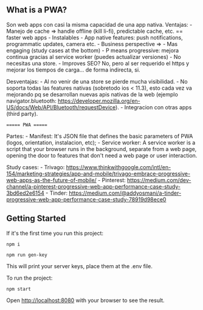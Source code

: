 ## What is a PWA?

Son web apps con casi la misma capacidad de una app nativa.
Ventajas:
    - Manejo de cache => handle offline (kill li-fi), predictable cache, etc. == faster web apps
    - Instalables
    - App native features: push notifications, programmatic updates, camera etc.
    - Business perspective => 
        - Mas engaging (study cases at the bottom)
        - P means progressive: mejora continua gracias al service worker (puedes actualizar versiones)
    - No necesitas una store.
    - Improves SEO? No, pero al ser requerido el https y mejorar los tiempos de carga... de forma indirecta, si.

Desventajas:
    - Al no venir de una store se pierde mucha visibilidad.
    - No soporta todas las features nativas (sobretodo ios < 11.3), esto cada vez va mejorando pq se desarrollan nuevas apis nativas de la web (ejemplo navigator.bluetooth: https://developer.mozilla.org/en-US/docs/Web/API/Bluetooth/requestDevice).
    - Integracion con otras apps (third party).


    ===== PWA =====

Partes:
    - Manifest:
        It's JSON file that defines the basic parameters of PWA (logos, orientation, instalacion, etc);
    - Service worker:
        A service worker is a script that your browser runs in the background, separate from a web page, opening the door to features that don't need a web page or user interaction.

Study cases:
    - Trivago: https://www.thinkwithgoogle.com/intl/en-154/marketing-strategies/app-and-mobile/trivago-embrace-progressive-web-apps-as-the-future-of-mobile/ 
    - Pinterest: https://medium.com/dev-channel/a-pinterest-progressive-web-app-performance-case-study-3bd6ed2e6154
    - Tinder: https://medium.com/@addyosmani/a-tinder-progressive-web-app-performance-case-study-78919d98ece0




## Getting Started

If it's the first time you run this project:

```
npm i
```

```
npm run gen-key
```

This will print your server keys, place them at the .env file.


To run the project:

```
npm start
```

Open [http://localhost:8080](http://localhost:8080) with your browser to see the result.